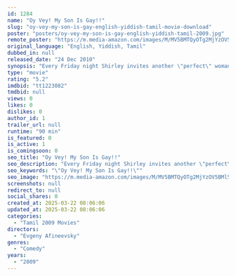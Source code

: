 ```yaml
---
id: 1284
name: "Oy Vey! My Son Is Gay!!"
slug: "oy-vey-my-son-is-gay-english-yiddish-tamil-movie-download"
poster: "posters/oy-vey-my-son-is-gay-english-yiddish-tamil-2009.jpg"
remote_poster: "https://m.media-amazon.com/images/M/MV5BMTQyOTg2MjYzOV5BMl5BanBnXkFtZTcwNTg1ODQxNA@@._V1_SX300.jpg"
original_language: "English, Yiddish, Tamil"
dubbed_in: null
released_date: "24 Dec 2010"
synopsis: "Every Friday night Shirley invites another \"perfect\" woman for Shabbat dinner in hopes that her son, Nelson, will marry a nice Jewish girl. Nelson, however, has something to tell them...he's gay."
type: "movie"
rating: "5.2"
imdbid: "tt1223082"
tmdbid: null
views: 0
likes: 0
dislikes: 0
author_id: 1
trailer_url: null
runtime: "90 min"
is_featured: 0
is_active: 1
is_comingsoon: 0
seo_title: "Oy Vey! My Son Is Gay!!"
seo_description: "Every Friday night Shirley invites another \"perfect\" woman for Shabbat dinner in hopes that her son, Nelson, will marry a nice Jewish girl. Nelson, however, has something to tell them...he's gay."
seo_keywords: "\"Oy Vey! My Son Is Gay!!\""
seo_image: "https://m.media-amazon.com/images/M/MV5BMTQyOTg2MjYzOV5BMl5BanBnXkFtZTcwNTg1ODQxNA@@._V1_SX300.jpg"
screenshots: null
redirect_to: null
social_shares: 0
created_at: 2025-03-22 08:06:06
updated_at: 2025-03-22 08:06:06
categories:
  - "Tamil 2009 Movies"
directors:
  - "Evgeny Afineevsky"
genres:
  - "Comedy"
years:
  - "2009"
---
```

